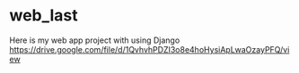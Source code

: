 # web_last
Here is my web app project with using Django
https://drive.google.com/file/d/1QvhvhPDZI3o8e4hoHysiApLwaOzayPFQ/view
